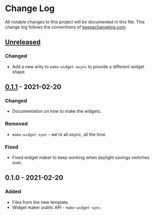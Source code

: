 # Change Log
All notable changes to this project will be documented in this file. This change log follows the conventions of [keepachangelog.com](http://keepachangelog.com/).

## [Unreleased]
### Changed
- Add a new arity to `make-widget-async` to provide a different widget shape.

## [0.1.1] - 2021-02-20
### Changed
- Documentation on how to make the widgets.

### Removed
- `make-widget-sync` - we're all async, all the time.

### Fixed
- Fixed widget maker to keep working when daylight savings switches over.

## 0.1.0 - 2021-02-20
### Added
- Files from the new template.
- Widget maker public API - `make-widget-sync`.

[Unreleased]: https://github.com/your-name/selectorpod/compare/0.1.1...HEAD
[0.1.1]: https://github.com/your-name/selectorpod/compare/0.1.0...0.1.1
